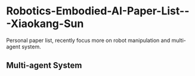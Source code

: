 # Robotics-Embodied-AI-Paper-List---Xiaokang-Sun
Personal paper list, recently focus more on robot manipulation and multi-agent system.

## Multi-agent System
